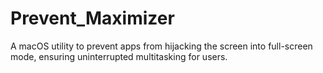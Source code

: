 # Prevent_Maximizer
A macOS utility to prevent apps from hijacking the screen into full-screen mode, ensuring uninterrupted multitasking for users.
